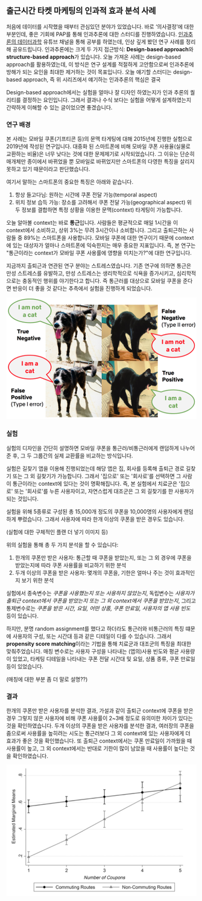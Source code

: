 ## 출근시간 타켓 마케팅의 인과적 효과 분석 사례

처음에 데이터를 시작했을 때부터 관심있던 분야가 있었습니다. 바로 ‘의사결정’에 대한 부분인데, 좋은 기회에 PAP를 통해 인과추론에 대한 스터디를 진행하였습니다. 
[인과추론의 데이터과학](https://www.youtube.com/channel/UCkEHnPq2T8Vpafk3p-Rk49A) 유튜브 채널을 통해 공부를 하였는데, 인상 깊게 봤던 연구 사례를 정리해 공유드립니다. 
인과추론에는 크게 두 가지 접근방식: **Design-based approach**와 **structure-based approach**가 있습니다. 오늘 가져온 사례는 design-based approach를 활용하였는데, 이 방식은 연구 설계를 적절하게 고안함으로써 인과추론에 방해가 되는 요인을 최대한 제거하는 것이 목표입니다. 
오늘 얘기할 스터디는 design-based approach, 즉
위 시리즈에서 얘기하는 인과추론의 핵심은 결국 

Design-based approach에서는 실험을 얼마나 잘 디자인 하였는지가 인과 추론의 퀄리티를 결정하는 요인입니다. 그래서 결과나 수식 보다는 실험을 어떻게 설계하였는지 간략하게 이해할 수 있는 글이었으면 좋겠습니다.

### 연구 배경

본 사례는 모바일 쿠폰(기프티콘 등)의 문맥 타게팅에 대해 2015년에 진행한 실험으로 2019년에 작성된 연구입니다. 대중화 된 스마트폰에 비해 모바일 쿠폰 사용율(실물로 교환하는 비율)은 너무 낮다는 것에 대한 문제제기로 시작되었습니다. 그 이유는 단순히 매개체만 종이에서 바뀌었을 뿐 모바일로 바뀌었지만 스마트폰의 다영한 특징을 살리지 못하고 있기 때문이라고 판단했습니다.

여기서 말하는 스마트폰의 중요한 특징은 아래와 같습니다.
1. 항상 들고다님: 원하는 시간에 쿠폰 전달 가능(temporal aspect)
2. 위치 정보 습득 가능: 장소를 고려해서 쿠폰 전달 가능(geographical aspect)
위 두 정보를 결합하면 특정 상황을 이용한 문맥(context) 타게팅이 가능합니다. 

오늘 알아볼 context는 바로 **통근**입니다. 사람들은 평균적으로 매일 1시간을 이 context에서 소비하고, 상위 3%는 무려 3시간이나 소비합니다. 그리고 출퇴근하는 사람들 중 89%는 스마트폰을 사용합니다. 모바일 쿠폰에 대한 연구이기 때문에 context에 있는 대상자가 얼마나 스마트폰에 익숙한지는 매우 중요한 지표입니다. 
즉, 본 연구는 "통근이라는 context가 모바일 쿠폰 사용률에 영향을 미치는가?"에 대한 연구입니다. 

지금까지 출퇴근과 연관된 연구 분야는 스트레스였습니다. 기존 연구에 의하면 통근은 만성 스트레스를 유발하고, 만성 스트레스는 생리학적으로 식욕을 증가시키고, 심리학적으로는 충동적인 행위를 야기한다고 합니다. 즉 통근러를 대상으로 모바일 쿠폰을 준다면 반응이 더 좋을 것 같다는 추측에서 실험을 진행하게 되었습니다.

![통근러에게 쿠폰을 뿌리면 교환률이 더 높을 것이라 예상! 세상 모든 통근러 화이팅..ㅜ](img_1.png)

### 실험

실험의 디자인을 간단히 설명하면 모바일 쿠폰을 통근러/비통근러에게 랜덤하게 나누어 준 후, 그 두 그룹간의 실제 교환률을 비교하는 방식입니다.

실험은 길찾기 앱을 이용해 진행되었는데 해당 앱은 집, 회사를 등록해 출퇴근 경로 길찾기 또는 그 외 길찾기가 가능합니다. 그래서 '집으로' 또는 '회사로'를 선택하면 그 사람이 통근이라는 context에 있다는 것이 명확해집니다. 
즉, 본 실험에서 치료군은 '집으로' 또는 '회사로'를 누른 사용자이고, 자연스럽게 대조군은 그 외 길찾기를 한 사용자가 되는 것입니다. 

실험을 위해 5종류로 구성된 총 15,000개 정도의 쿠폰을 10,000명의 사용자에게 랜덤하게 뿌렸습니다. 그래서 사용자에 따라 한개 이상의 쿠폰을 받은 경우도 있습니다.

(실험에 대한 구체적인 플랜 더 넣기 이미지 등)

위의 실험을 통해 총 두 가지 분석을 할 수 있습니다: 
1. 한개의 쿠폰만 받은 사용자: 통근할 때 쿠폰을 받았는지, 또는 그 외 경우에 쿠폰을 받았는지에 따라 쿠폰 사용률을 비교하기 위한 분석
2. 두개 이상의 쿠폰을 받은 사용자: 몇개의 쿠폰을, 기한은 얼마나 주는 것이 효과적인지 보기 위한 분석

실험에서 종속변수는 *쿠폰을 사용했는지 또는 사용하지 않았는지*, 독립변수는 *사용자가 출퇴근 context에서 쿠폰을 받았는지 또는 그 외 context에서 쿠폰을 받았는지*, 그리고 통제변수로는 *쿠폰을 받은 시간, 요일, 어떤 상품, 쿠폰 만료일, 사용자의 앱 사용 빈도* 등이 있습니다.

하지만, 분명 random assignment를 했다고 하더라도 통근러와 비통근러의 특징 떄문에 사용자의 구성, 또는 시간대 등과 같은 디테일이 다를 수 있습니다. 그래서 **propensity score matching**이라는 기법을 통해 치료군과 대조군의 특징을 최대한 맞춰주었습니다.
매칭 변수로는 사용자 구성을 나타내는 (앱의)사용 빈도와 평균 사용량이 있었고, 타케팅 디테일을 나타내는 쿠폰 전달 시간대 및 요일, 상품 종류, 쿠폰 만료일 등이 있었습니다. 

(매칭에 대한 부분 좀 더 말로 설명??)

### 결과
한개의 쿠폰만 받은 사용자를 분석한 결과, 가설과 같이 출퇴근 context에 쿠폰을 받은 경우 그렇지 않은 사용자에 비해 쿠폰 사용률이 2~3배 정도로 유의미한 차이가 있다는 것을 확인하였습니다. 
두개 이상의 쿠폰을 받은 사용자를 분석한 결과, 여러장의 쿠폰을 줌으로써 사용률을 높히려는 시도는 통근러보다 그 외 context에 있는 사용자에게 더 효과가 좋은 것을 확인했습니다.
또 출퇴근 context에서는 쿠폰 만료일이 가까웠을 때 사용률이 높고, 그 외 context에서는 반대로 기한이 많이 남았을 때 사용률이 높다는 것을 확인하였습니다. 

![쿠폰을 여러개 주는 것에 대한 효과 분석](img_2.png)


